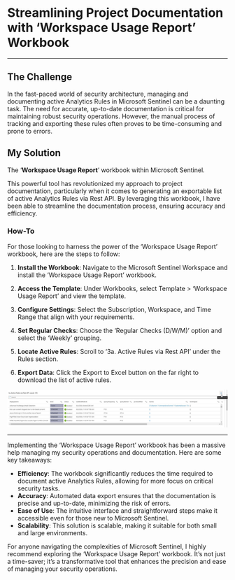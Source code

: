 # Streamlining Project Documentation with ‘Workspace Usage Report’ Workbook

---
## The Challenge

In the fast-paced world of security architecture, managing and documenting active Analytics Rules in Microsoft Sentinel can be a daunting task. The need for accurate, up-to-date documentation is critical for maintaining robust security operations. However, the manual process of tracking and exporting these rules often proves to be time-consuming and prone to errors.

## My Solution

The ‘**Workspace Usage Report**’ workbook within Microsoft Sentinel. 

This powerful tool has revolutionized my approach to project documentation, particularly when it comes to generating an exportable list of active Analytics Rules via Rest API. By leveraging this workbook, I have been able to streamline the documentation process, ensuring accuracy and efficiency.

### How-To

For those looking to harness the power of the ‘Workspace Usage Report’ workbook, here are the steps to follow:

1. **Install the Workbook**: Navigate to the Microsoft Sentinel Workspace and install the ‘Workspace Usage Report’ workbook.

2. **Access the Template**: Under Workbooks, select Template > ‘Workspace Usage Report’ and view the template.

3. **Configure Settings**: Select the Subscription, Workspace, and Time Range that align with your requirements.

4. **Set Regular Checks**: Choose the ‘Regular Checks (D/W/M)’ option and select the ‘Weekly’ grouping.

5. **Locate Active Rules**: Scroll to ‘3a. Active Rules via Rest API’ under the Rules section.

6. **Export Data**: Click the Export to Excel button on the far right to download the list of active rules.

![WorkspaceUsageReport-AnalyticsRules](./Images/WorkspaceUsageReport-AnalyticsRules.jpg)

---

Implementing the ‘Workspace Usage Report’ workbook has been a massive help managing my security operations and documentation. Here are some key takeaways:

- **Efficiency**: The workbook significantly reduces the time required to document active Analytics Rules, allowing for more focus on critical security tasks.
- **Accuracy**: Automated data export ensures that the documentation is precise and up-to-date, minimizing the risk of errors.
- **Ease of Use**: The intuitive interface and straightforward steps make it accessible even for those new to Microsoft Sentinel.
- **Scalability**: This solution is scalable, making it suitable for both small and large environments.

For anyone navigating the complexities of Microsoft Sentinel, I highly recommend exploring the ‘Workspace Usage Report’ workbook. It’s not just a time-saver; it’s a transformative tool that enhances the precision and ease of managing your security operations.